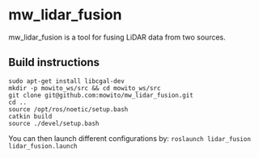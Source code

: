 # mw_lidar_fusion

mw_lidar_fusion is a tool for fusing LiDAR data from two sources.

## Build instructions
```
sudo apt-get install libcgal-dev
mkdir -p mowito_ws/src && cd mowito_ws/src
git clone git@github.com:mowito/mw_lidar_fusion.git
cd ..
source /opt/ros/noetic/setup.bash
catkin build
source ./devel/setup.bash
```

You can then launch different configurations by:
`roslaunch lidar_fusion lidar_fusion.launch`
